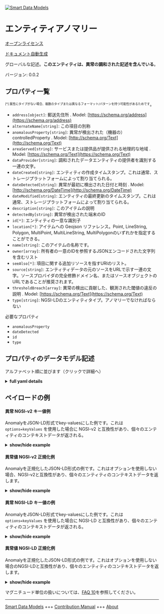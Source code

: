 <!-- 10-Header -->  
[![Smart Data Models](https://smartdatamodels.org/wp-content/uploads/2022/01/SmartDataModels_logo.png "Logo")](https://smartdatamodels.org)  
エンティティアノマリー  
===========<!-- /10-Header -->  
<!-- 15-License -->  
[オープンライセンス](https://github.com/smart-data-models//dataModel.Alert/blob/master/Anomaly/LICENSE.md)  
[ドキュメント自動生成](https://docs.google.com/presentation/d/e/2PACX-1vTs-Ng5dIAwkg91oTTUdt8ua7woBXhPnwavZ0FxgR8BsAI_Ek3C5q97Nd94HS8KhP-r_quD4H0fgyt3/pub?start=false&loop=false&delayms=3000#slide=id.gb715ace035_0_60)  
<!-- /15-License -->  
<!-- 20-Description -->  
グローバルな記述。**このエンティティは、異常の調和された記述を含んでいる**。  
バージョン: 0.0.2  
<!-- /20-Description -->  
<!-- 30-PropertiesList -->  

## プロパティ一覧  

<sup><sub>[*] 属性にタイプがない場合、複数のタイプまたは異なるフォーマット/パターンを持つ可能性があるためです</sub></sup>。  
- `address[object]`: 郵送先住所  . Model: [https://schema.org/address](https://schema.org/address)- `alternateName[string]`: この項目の別称  - `anomalousProperty[string]`: 異常が検出された（機器の）controlledProperty  . Model: [http://schema.org/Text](http://schema.org/Text)- `areaServed[string]`: サービスまたは提供品が提供される地理的な地域  . Model: [https://schema.org/Text](https://schema.org/Text)- `dataProvider[string]`: 調和されたデータエンティティの提供者を識別する一連の文字。  - `dateCreated[string]`: エンティティの作成タイムスタンプ。これは通常、ストレージプラットフォームによって割り当てられる。  - `dateDetected[string]`: 異常が最初に検出された日付と時刻  . Model: [http://schema.org/DateTime](http://schema.org/DateTime)- `dateModified[string]`: エンティティの最終更新のタイムスタンプ。これは通常、ストレージプラットフォームによって割り当てられる。  - `description[string]`: このアイテムの説明  - `detectedBy[string]`: 異常が検出された端末のID  - `id[*]`: エンティティの一意な識別子  - `location[*]`: アイテムへの Geojson リファレンス。Point, LineString, Polygon, MultiPoint, MultiLineString, MultiPolygonのいずれかを指定することができる。  - `name[string]`: このアイテムの名称です。  - `owner[array]`: 所有者の一意のIDを参照するJSONエンコードされた文字列を含むリスト  - `seeAlso[*]`: 項目に関する追加リソースを指すURIのリスト。  - `source[string]`: エンティティデータの元のソースをURLで示す一連の文字。ソースプロバイダの完全修飾ドメイン名、またはソースオブジェクトのURLであることが推奨されます。  - `thresholdBreach[array]`: 異常の検出に貢献した、観測された閾値の違反の説明  . Model: [https://schema.org/Text](https://schema.org/Text)- `type[string]`: NGSI-LDのエンティティタイプ。アノマリーでなければならない  <!-- /30-PropertiesList -->  
<!-- 35-RequiredProperties -->  
必要なプロパティ  
- `anomalousProperty`  - `dateDetected`  - `id`  - `type`  <!-- /35-RequiredProperties -->  
<!-- 40-RequiredProperties -->  
<!-- /40-RequiredProperties -->  
<!-- 50-DataModelHeader -->  
## プロパティのデータモデル記述  
アルファベット順に並びます（クリックで詳細へ）  
<!-- /50-DataModelHeader -->  
<!-- 60-ModelYaml -->  
<details><summary><strong>full yaml details</strong></summary>    
```yaml  
Anomaly:    
  description: 'This entity contains a harmonised description of an anomaly.'    
  properties:    
    address:    
      description: 'The mailing address'    
      properties:    
        addressCountry:    
          description: 'Property. The country. For example, Spain. Model:''https://schema.org/addressCountry'''    
          type: string    
        addressLocality:    
          description: 'Property. The locality in which the street address is, and which is in the region. Model:''https://schema.org/addressLocality'''    
          type: string    
        addressRegion:    
          description: 'Property. The region in which the locality is, and which is in the country. Model:''https://schema.org/addressRegion'''    
          type: string    
        postOfficeBoxNumber:    
          description: 'Property. The post office box number for PO box addresses. For example, 03578. Model:''https://schema.org/postOfficeBoxNumber'''    
          type: string    
        postalCode:    
          description: 'Property. The postal code. For example, 24004. Model:''https://schema.org/https://schema.org/postalCode'''    
          type: string    
        streetAddress:    
          description: 'Property. The street address. Model:''https://schema.org/streetAddress'''    
          type: string    
      type: object    
      x-ngsi:    
        model: https://schema.org/address    
        type: Property    
    alternateName:    
      description: 'An alternative name for this item'    
      type: string    
      x-ngsi:    
        type: Property    
    anomalousProperty:    
      description: 'The controlledProperty (of the device) in which the anomaly was detected'    
      type: string    
      x-ngsi:    
        model: http://schema.org/Text    
        type: Property    
    areaServed:    
      description: 'The geographic area where a service or offered item is provided'    
      type: string    
      x-ngsi:    
        model: https://schema.org/Text    
        type: Property    
    dataProvider:    
      description: 'A sequence of characters identifying the provider of the harmonised data entity.'    
      type: string    
      x-ngsi:    
        type: Property    
    dateCreated:    
      description: 'Entity creation timestamp. This will usually be allocated by the storage platform.'    
      format: date-time    
      type: string    
      x-ngsi:    
        type: Property    
    dateDetected:    
      description: 'The date and time at which the anomaly was first detected'    
      type: string    
      x-ngsi:    
        model: http://schema.org/DateTime    
        type: Property    
    dateModified:    
      description: 'Timestamp of the last modification of the entity. This will usually be allocated by the storage platform.'    
      format: date-time    
      type: string    
      x-ngsi:    
        type: Property    
    description:    
      description: 'A description of this item'    
      type: string    
      x-ngsi:    
        type: Property    
    detectedBy:    
      description: 'The ID of the device at which the anomaly was detected'    
      format: uri    
      type: string    
      x-ngsi:    
        type: Relationship    
    id:    
      anyOf: &anomaly_-_properties_-_owner_-_items_-_anyof    
        - description: 'Property. Identifier format of any NGSI entity'    
          maxLength: 256    
          minLength: 1    
          pattern: ^[\w\-\.\{\}\$\+\*\[\]`|~^@!,:\\]+$    
          type: string    
        - description: 'Property. Identifier format of any NGSI entity'    
          format: uri    
          type: string    
      description: 'Unique identifier of the entity'    
      x-ngsi:    
        type: Property    
    location:    
      description: 'Geojson reference to the item. It can be Point, LineString, Polygon, MultiPoint, MultiLineString or MultiPolygon'    
      oneOf:    
        - description: 'Geoproperty. Geojson reference to the item. Point'    
          properties:    
            bbox:    
              items:    
                type: number    
              minItems: 4    
              type: array    
            coordinates:    
              items:    
                type: number    
              minItems: 2    
              type: array    
            type:    
              enum:    
                - Point    
              type: string    
          required:    
            - type    
            - coordinates    
          title: 'GeoJSON Point'    
          type: object    
        - description: 'Geoproperty. Geojson reference to the item. LineString'    
          properties:    
            bbox:    
              items:    
                type: number    
              minItems: 4    
              type: array    
            coordinates:    
              items:    
                items:    
                  type: number    
                minItems: 2    
                type: array    
              minItems: 2    
              type: array    
            type:    
              enum:    
                - LineString    
              type: string    
          required:    
            - type    
            - coordinates    
          title: 'GeoJSON LineString'    
          type: object    
        - description: 'Geoproperty. Geojson reference to the item. Polygon'    
          properties:    
            bbox:    
              items:    
                type: number    
              minItems: 4    
              type: array    
            coordinates:    
              items:    
                items:    
                  items:    
                    type: number    
                  minItems: 2    
                  type: array    
                minItems: 4    
                type: array    
              type: array    
            type:    
              enum:    
                - Polygon    
              type: string    
          required:    
            - type    
            - coordinates    
          title: 'GeoJSON Polygon'    
          type: object    
        - description: 'Geoproperty. Geojson reference to the item. MultiPoint'    
          properties:    
            bbox:    
              items:    
                type: number    
              minItems: 4    
              type: array    
            coordinates:    
              items:    
                items:    
                  type: number    
                minItems: 2    
                type: array    
              type: array    
            type:    
              enum:    
                - MultiPoint    
              type: string    
          required:    
            - type    
            - coordinates    
          title: 'GeoJSON MultiPoint'    
          type: object    
        - description: 'Geoproperty. Geojson reference to the item. MultiLineString'    
          properties:    
            bbox:    
              items:    
                type: number    
              minItems: 4    
              type: array    
            coordinates:    
              items:    
                items:    
                  items:    
                    type: number    
                  minItems: 2    
                  type: array    
                minItems: 2    
                type: array    
              type: array    
            type:    
              enum:    
                - MultiLineString    
              type: string    
          required:    
            - type    
            - coordinates    
          title: 'GeoJSON MultiLineString'    
          type: object    
        - description: 'Geoproperty. Geojson reference to the item. MultiLineString'    
          properties:    
            bbox:    
              items:    
                type: number    
              minItems: 4    
              type: array    
            coordinates:    
              items:    
                items:    
                  items:    
                    items:    
                      type: number    
                    minItems: 2    
                    type: array    
                  minItems: 4    
                  type: array    
                type: array    
              type: array    
            type:    
              enum:    
                - MultiPolygon    
              type: string    
          required:    
            - type    
            - coordinates    
          title: 'GeoJSON MultiPolygon'    
          type: object    
      x-ngsi:    
        type: Geoproperty    
    name:    
      description: 'The name of this item.'    
      type: string    
      x-ngsi:    
        type: Property    
    owner:    
      description: 'A List containing a JSON encoded sequence of characters referencing the unique Ids of the owner(s)'    
      items:    
        anyOf: *anomaly_-_properties_-_owner_-_items_-_anyof    
        description: 'Property. Unique identifier of the entity'    
      type: array    
      x-ngsi:    
        type: Property    
    seeAlso:    
      description: 'list of uri pointing to additional resources about the item'    
      oneOf:    
        - items:    
            format: uri    
            type: string    
          minItems: 1    
          type: array    
        - format: uri    
          type: string    
      x-ngsi:    
        type: Property    
    source:    
      description: 'A sequence of characters giving the original source of the entity data as a URL. Recommended to be the fully qualified domain name of the source provider, or the URL to the source object.'    
      type: string    
      x-ngsi:    
        type: Property    
    thresholdBreach:    
      description: 'Description of an observed threshold breach that contributed to detection of an anomaly'    
      items:    
        properties:    
          dateObserved:    
            description: 'Property. Model:''http://schema.org/DateTime''. A sub-property of the Property ''thresholdBreach''. The date and time at which the threshold breach was observed'    
            type: string    
          measuredValue:    
            description: 'Property. Model:''http://schema.org/Number''. A sub-property of the Property ''thresholdBreach''. The value measured for the corresponding device and controlled property'    
            type: number    
          thresholdType:    
            description: 'Property. Model:''https://schema.org/Text''. A sub-property of the Property ''thresholdBreach''. The type of the threshold that was breached'    
            enum:    
              - UPPER    
              - LOWER    
            type: string    
          thresholdValue:    
            description: 'Property. Model:''https://schema.org/Number''. A sub-property of the Property ''thresholdBreach''. The value of the threshold that was breached'    
            type: number    
        type: object    
      type: array    
      x-ngsi:    
        model: https://schema.org/Text    
        type: Property    
    type:    
      description: 'NGSI-LD Entity Type. It has to be Anomaly'    
      enum:    
        - Anomaly    
      type: string    
      x-ngsi:    
        type: Property    
  required:    
    - id    
    - type    
    - anomalousProperty    
    - dateDetected    
  type: object    
  x-derived-from: ""    
  x-disclaimer: 'Redistribution and use in source and binary forms, with or without modification, are permitted  provided that the license conditions are met. Copyleft (c) 2021 Contributors to Smart Data Models Program'    
  x-license-url: https://github.com/smart-data-models/dataModel.Alert/blob/master/Anomaly/LICENSE.md    
  x-model-schema: https://smart-data-models.github.io/incubated/Anomaly/schema.json    
  x-model-tags: ""    
  x-version: 0.0.2    
```  
</details>    
<!-- /60-ModelYaml -->  
<!-- 70-MiddleNotes -->  
<!-- /70-MiddleNotes -->  
<!-- 80-Examples -->  
## ペイロードの例  
#### 異常 NGSI-v2 キー値例  
AnomalyをJSON-LD形式でkey-valuesにした例です。これは `options=keyValues` を使用した場合に NGSI-v2 と互換性があり、個々のエンティティのコンテキストデータが返される。  
<details><summary><strong>show/hide example</strong></summary>    
```json  
{  
  "id": "urn:ngsi-ld:1863179e-3768-4480-9167-ff21f870dd19",  
  "type": "Anomaly",  
  "detectedBy": "urn:ngsi-ld:Device:1863179e-3868-4480-3496-jf21f090dd20",  
  "anomalousProperty": "Pressure",  
  "dateDetected": "2021-01-14T15:45:00Z",  
  "thresholdBreach": [  
    {  
      "dateObserved": "2021-01-14T15:30:00Z",  
      "measuredValue": 18.91,  
      "thresholdType": "LOWER",  
      "thresholdValue": 20  
    },  
    {  
      "dateObserved": "2021-01-14T15:45:00Z",  
      "measuredValue": 18.91,  
      "thresholdType": "LOWER",  
      "thresholdValue": 20  
    }  
  ]  
}  
```  
</details>  
#### 異常値 NGSI-v2 正規化例  
Anomalyを正規化したJSON-LD形式の例です。これはオプションを使用しない場合、NGSI-v2と互換性があり、個々のエンティティのコンテキストデータを返します。  
<details><summary><strong>show/hide example</strong></summary>    
```json  
{  
  "id": "urn:ngsi-ld:1863179e-3768-4480-9167-ff21f870dd19",  
  "type": "Anomaly",  
  "detectedBy": {  
    "type": "Relationship",  
    "value": "urn:ngsi-ld:Device:1863179e-3868-4480-3496-jf21f090dd20"  
  },  
  "anomalousProperty": {  
    "type": "Text",  
    "value": "Pressure"  
  },  
  "dateDetected": {  
    "type": "DateTime",  
    "value": "2021-01-14T15:45:00Z"  
  },  
  "thresholdBreach": {  
    "type": "StructuredValue",  
    "value": [  
      {  
        "dateObserved": "2021-01-14T15:30:00Z",  
        "measuredValue": 18.91,  
        "thresholdType": "LOWER",  
        "thresholdValue": 20  
      },  
      {  
        "dateObserved": "2021-01-14T15:45:00Z",  
        "measuredValue": 18.91,  
        "thresholdType": "LOWER",  
        "thresholdValue": 20  
      }  
    ]  
  }  
}  
```  
</details>  
#### 異常 NGSI-LD キー値の例  
AnomalyをJSON-LD形式でkey-valuesにした例です。これは `options=keyValues` を使用した場合に NGSI-LD と互換性があり、個々のエンティティのコンテキストデータが返される。  
<details><summary><strong>show/hide example</strong></summary>    
```json  
{  
    "id": "urn:ngsi-ld:Anomaly:1863179e-3768-4480-9167-ff21f870dd19",  
    "type": "Anomaly",  
    "anomalousProperty": "Pressure",  
    "createdAt": "2021-01-14T15:45:00Z",  
    "dateDetected": "2021-01-14T15:45:00Z",  
    "detectedBy": "urn:ngsi-ld:Device:1863179e-3868-4480-3496-jf21f090dd20",  
    "modifiedAt": "2021-01-14T15:45:00Z",  
    "thresholdBreach": [  
        {  
            "dateObserved": "2021-01-14T15:30:00Z",  
            "measuredValue": 18.91,  
            "thresholdType": "LOWER",  
            "thresholdValue": 20  
        },  
        {  
            "dateObserved": "2021-01-14T15:45:00Z",  
            "measuredValue": 18.91,  
            "thresholdType": "LOWER",  
            "thresholdValue": 20  
        }  
    ],  
    "@context": [  
        "https://smart-data-models.github.io/dataModel.Alert/context.jsonld",  
        "https://raw.githubusercontent.com/smart-data-models/dataModel.Alert/master/context.jsonld"  
    ]  
}  
```  
</details>  
#### 異常値 NGSI-LD 正規化例  
Anomalyを正規化したJSON-LD形式の例です。これはオプションを使用しない場合のNGSI-LDと互換性があり、個々のエンティティのコンテキストデータを返します。  
<details><summary><strong>show/hide example</strong></summary>    
```json  
{  
    "id": "urn:ngsi-ld:1863179e-3768-4480-9167-ff21f870dd19",  
    "type": "Anomaly",  
    "anomalousProperty": {  
        "type": "Property",  
        "value": "Pressure"  
    },  
    "dateDetected": {  
        "type": "Property",  
        "value": {  
            "@type": "DateTime",  
            "@value": "2021-01-14T15:45:00Z"  
        }  
    },  
    "detectedBy": {  
        "type": "Relationship",  
        "object": "urn:ngsi-ld:Device:1863179e-3868-4480-3496-jf21f090dd20"  
    },  
    "thresholdBreach": {  
        "type": "Property",  
        "value": [  
            {  
                "dateObserved": "2021-01-14T15:30:00Z",  
                "measuredValue": 18.91,  
                "thresholdType": "LOWER",  
                "thresholdValue": 20  
            },  
            {  
                "dateObserved": "2021-01-14T15:45:00Z",  
                "measuredValue": 18.91,  
                "thresholdType": "LOWER",  
                "thresholdValue": 20  
            }  
        ]  
    },  
    "@context": [  
        "https://smart-data-models.github.io/dataModel.Alert/context.jsonld",  
        "https://raw.githubusercontent.com/smart-data-models/dataModel.Alert/master/context.jsonld"  
    ]  
}  
```  
</details><!-- /80-Examples -->  
<!-- 90-FooterNotes -->  
<!-- /90-FooterNotes -->  
<!-- 95-Units -->  
マグニチュード単位の扱いについては、[FAQ 10](https://smartdatamodels.org/index.php/faqs/)を参照してください。  
<!-- /95-Units -->  
<!-- 97-LastFooter -->  
---  
[Smart Data Models](https://smartdatamodels.org) +++ [Contribution Manual](https://bit.ly/contribution_manual) +++ [About](https://bit.ly/Introduction_SDM)<!-- /97-LastFooter -->  
